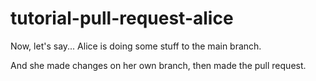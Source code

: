 # tutorial-pull-request-alice

Now, let's say... Alice is doing some stuff to the main branch.

And she made changes on her own branch, then made the pull request.